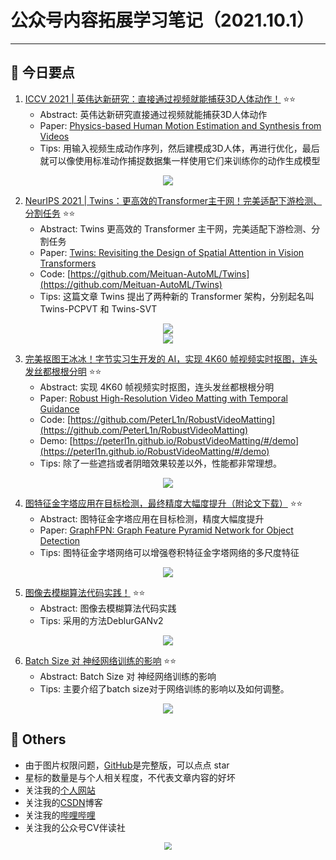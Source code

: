 # 公众号内容拓展学习笔记（2021.10.1）

------



## :paperclip:  今日要点

1. [ICCV 2021 | 英伟达新研究：直接通过视频就能捕获3D人体动作！](https://mp.weixin.qq.com/s/b3qJSrC-aevPlBc89GwCAw)         :star::star:
   - Abstract: 英伟达新研究直接通过视频就能捕获3D人体动作
   - Paper: [Physics-based Human Motion Estimation and Synthesis from Videos](https://arxiv.org/abs/2109.09913)
   - Tips:  用输入视频生成动作序列，然后建模成3D人体，再进行优化，最后就可以像使用标准动作捕捉数据集一样使用它们来训练你的动作生成模型

<div align=center><img src="https://mmbiz.qpic.cn/mmbiz_gif/YicUhk5aAGtATo98PmhyiavfJNjnFHKxcOiaGoaMfHxM7HGbmibExPxm04ndEXAT0dFuk7jHQeTYNddHjnuUmRia8eA/640?wx_fmt=gif&tp=webp&wxfrom=5&wx_lazy=1" style='zoom:100%'>
</div>


2. [NeurIPS 2021 | Twins：更高效的Transformer主干网！完美适配下游检测、分割任务](https://mp.weixin.qq.com/s/jqbPt5yXKPdEnW3WzAno9g)       :star::star:
   - Abstract: Twins 更高效的 Transformer 主干网，完美适配下游检测、分割任务
   - Paper: [Twins: Revisiting the Design of Spatial Attention in Vision Transformers](https://arxiv.org/abs/2104.13840)
   - Code: [https://github.com/Meituan-AutoML/Twins](https://github.com/Meituan-AutoML/Twins)
   - Tips: 这篇文章 Twins 提出了两种新的 Transformer 架构，分别起名叫 Twins-PCPVT 和 Twins-SVT

<div align=center><img src="https://mmbiz.qpic.cn/mmbiz_png/yNnalkXE7oUS4c203L60Fe8iaeSZeuVCII06bbQ161hPia4jAricic6wrGcjbJZzcOEpESXXjYiawgRal3pzTHfgf4w/640?wx_fmt=png&tp=webp&wxfrom=5&wx_lazy=1&wx_co=1" style='zoom:100%'>
</div>

<div align=center><img src="https://mmbiz.qpic.cn/mmbiz_png/yNnalkXE7oUS4c203L60Fe8iaeSZeuVCIZYuyHrdYB8bez6iaibymWaNJCOaA9XicBopicDeXZ5GIIY9z14sCsEc59A/640?wx_fmt=png&tp=webp&wxfrom=5&wx_lazy=1&wx_co=1" style='zoom:100%'>
</div>

3. [完美抠图王冰冰！字节实习生开发的 AI，实现 4K60 帧视频实时抠图，连头发丝都根根分明](https://mp.weixin.qq.com/s/kHMWQ8D-mQWJltwGp2dt2w)       :star::star:
   - Abstract: 实现 4K60 帧视频实时抠图，连头发丝都根根分明
   - Paper: [Robust High-Resolution Video Matting with Temporal Guidance](https://arxiv.org/abs/2108.11515)
   - Code: [https://github.com/PeterL1n/RobustVideoMatting](https://github.com/PeterL1n/RobustVideoMatting)
   - Demo: [https://peterl1n.github.io/RobustVideoMatting/#/demo](https://peterl1n.github.io/RobustVideoMatting/#/demo)
   - Tips: 除了一些遮挡或者阴暗效果较差以外，性能都非常理想。
<div align=center><img src="https://mmbiz.qpic.cn/mmbiz_gif/libMic1J2Kj4r3QiaXMFCHviaMoYfKRs5JonGiciamcicUwH3GcFUO5I6f5RsfHIL7DsPaKPAwvjdicrIwr8yDmIVgshvw/640?wx_fmt=gif&tp=webp&wxfrom=5&wx_lazy=1" style='zoom:100%'>
</div>


4. [图特征金字塔应用在目标检测，最终精度大幅度提升（附论文下载）](https://mp.weixin.qq.com/s/X25kEQDF9KM4xPgfliaD0g)       :star::star:
   - Abstract:  图特征金字塔应用在目标检测，精度大幅度提升
   - Paper: [GraphFPN: Graph Feature Pyramid Network for Object Detection](https://arxiv.org/pdf/2108.00580.pdf)
   - Tips: 图特征金字塔网络可以增强卷积特征金字塔网络的多尺度特征

<div align=center><img src="https://mmbiz.qpic.cn/mmbiz_png/1MtnAxmWSwPVaibPicy7Txh9tIVUnUiaicLogIhGNriaaEJmzMASibWUiaicwmlAp7hDLDibdYOGYxdEibJhFCkDXYZhPyfQ/640?wx_fmt=png&tp=webp&wxfrom=5&wx_lazy=1&wx_co=1" style='zoom:100%'>
</div>


5. [图像去模糊算法代码实践！](https://mp.weixin.qq.com/s/pHUqQ-6dPpVAHD71h6Gxgg)       :star::star:
   - Abstract: 图像去模糊算法代码实践
   - Tips: 采用的方法DeblurGANv2

<div align=center><img src="https://mmbiz.qpic.cn/mmbiz_png/vI9nYe94fsEIfkFYyX4FjBiavmerdnlBIiaIhRwW7fGn23p1HKP6Rljic7Do9ggdN7yTlTvxylrmCKByPGcLXibASQ/640?wx_fmt=png&tp=webp&wxfrom=5&wx_lazy=1&wx_co=1" style='zoom:100%'>
</div>


6. [Batch Size 对 神经网络训练的影响](https://mp.weixin.qq.com/s/cVMOGS64KR5gLuuoco2x1w)       :star::star:
   - Abstract: Batch Size 对 神经网络训练的影响
   - Tips: 主要介绍了batch size对于网络训练的影响以及如何调整。

<div align=center><img src="https://mmbiz.qpic.cn/sz_mmbiz_png/gYUsOT36vfqc1hq4Picemq0ElPXMbB6EOvxWibqW5VolPgzGNgavbEKYu2SlovPC8qv7SWciabk0zeETIHrzFZBKg/640?wx_fmt=png&tp=webp&wxfrom=5&wx_lazy=1&wx_co=1" style='zoom:100%'>
</div>



## :paperclip:  Others

- 由于图片权限问题，[GitHub](https://github.com/xiaoxuebajie/dairly_learning)是完整版，可以点点 star
- 星标的数量是与个人相关程度，不代表文章内容的好坏
- 关注我的[个人网站](http://www.cvbds.cn/)
- 关注我的[CSDN](https://blog.csdn.net/xiaoxuebajie)博客
- 关注我的[哔哩哔哩](https://space.bilibili.com/424394389)
- 关注我的公众号CV伴读社

<div align=center><img src="https://img-blog.csdnimg.cn/202005031406335.jpg" style='zoom:80%'>
</div>